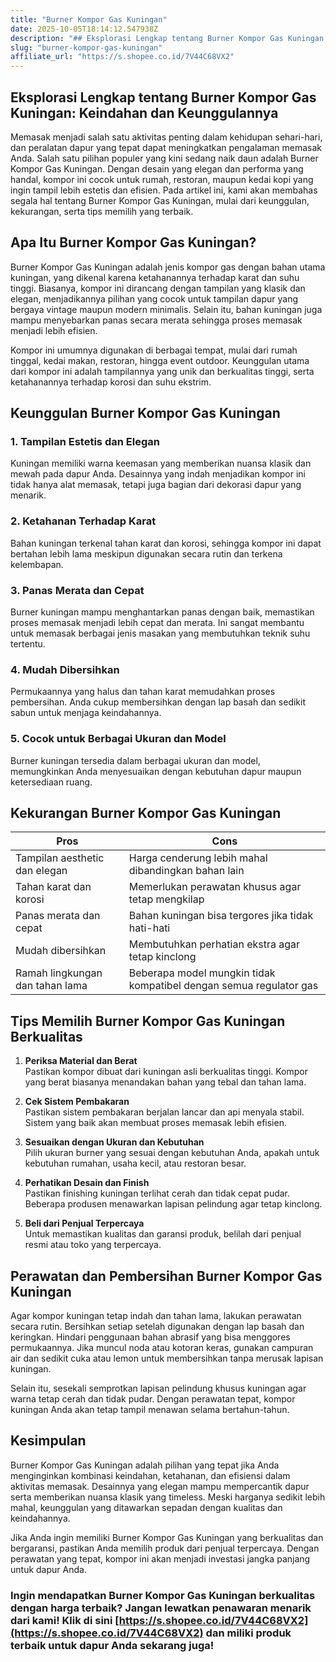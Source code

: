 ```yaml
---
title: "Burner Kompor Gas Kuningan"
date: 2025-10-05T18:14:12.547938Z
description: "## Eksplorasi Lengkap tentang Burner Kompor Gas Kuningan: Keindahan dan Keunggulannya..."
slug: "burner-kompor-gas-kuningan"
affiliate_url: "https://s.shopee.co.id/7V44C68VX2"
---
```

## Eksplorasi Lengkap tentang Burner Kompor Gas Kuningan: Keindahan dan Keunggulannya

Memasak menjadi salah satu aktivitas penting dalam kehidupan sehari-hari, dan peralatan dapur yang tepat dapat meningkatkan pengalaman memasak Anda. Salah satu pilihan populer yang kini sedang naik daun adalah Burner Kompor Gas Kuningan. Dengan desain yang elegan dan performa yang handal, kompor ini cocok untuk rumah, restoran, maupun kedai kopi yang ingin tampil lebih estetis dan efisien. Pada artikel ini, kami akan membahas segala hal tentang Burner Kompor Gas Kuningan, mulai dari keunggulan, kekurangan, serta tips memilih yang terbaik.

## Apa Itu Burner Kompor Gas Kuningan?

Burner Kompor Gas Kuningan adalah jenis kompor gas dengan bahan utama kuningan, yang dikenal karena ketahanannya terhadap karat dan suhu tinggi. Biasanya, kompor ini dirancang dengan tampilan yang klasik dan elegan, menjadikannya pilihan yang cocok untuk tampilan dapur yang bergaya vintage maupun modern minimalis. Selain itu, bahan kuningan juga mampu menyebarkan panas secara merata sehingga proses memasak menjadi lebih efisien.

Kompor ini umumnya digunakan di berbagai tempat, mulai dari rumah tinggal, kedai makan, restoran, hingga event outdoor. Keunggulan utama dari kompor ini adalah tampilannya yang unik dan berkualitas tinggi, serta ketahanannya terhadap korosi dan suhu ekstrim.

## Keunggulan Burner Kompor Gas Kuningan

### 1. Tampilan Estetis dan Elegan
Kuningan memiliki warna keemasan yang memberikan nuansa klasik dan mewah pada dapur Anda. Desainnya yang indah menjadikan kompor ini tidak hanya alat memasak, tetapi juga bagian dari dekorasi dapur yang menarik.

### 2. Ketahanan Terhadap Karat
Bahan kuningan terkenal tahan karat dan korosi, sehingga kompor ini dapat bertahan lebih lama meskipun digunakan secara rutin dan terkena kelembapan.

### 3. Panas Merata dan Cepat
Burner kuningan mampu menghantarkan panas dengan baik, memastikan proses memasak menjadi lebih cepat dan merata. Ini sangat membantu untuk memasak berbagai jenis masakan yang membutuhkan teknik suhu tertentu.

### 4. Mudah Dibersihkan
Permukaannya yang halus dan tahan karat memudahkan proses pembersihan. Anda cukup membersihkan dengan lap basah dan sedikit sabun untuk menjaga keindahannya.

### 5. Cocok untuk Berbagai Ukuran dan Model
Burner kuningan tersedia dalam berbagai ukuran dan model, memungkinkan Anda menyesuaikan dengan kebutuhan dapur maupun ketersediaan ruang.

## Kekurangan Burner Kompor Gas Kuningan

| **Pros**                             | **Cons**                                            |
|-------------------------------------|-----------------------------------------------------|
| Tampilan aesthetic dan elegan     | Harga cenderung lebih mahal dibandingkan bahan lain |
| Tahan karat dan korosi           | Memerlukan perawatan khusus agar tetap mengkilap  |
| Panas merata dan cepat           | Bahan kuningan bisa tergores jika tidak hati-hati   |
| Mudah dibersihkan                | Membutuhkan perhatian ekstra agar tetap kinclong   |
| Ramah lingkungan dan tahan lama | Beberapa model mungkin tidak kompatibel dengan semua regulator gas |

## Tips Memilih Burner Kompor Gas Kuningan Berkualitas

1. **Periksa Material dan Berat**  
Pastikan kompor dibuat dari kuningan asli berkualitas tinggi. Kompor yang berat biasanya menandakan bahan yang tebal dan tahan lama.

2. **Cek Sistem Pembakaran**  
Pastikan sistem pembakaran berjalan lancar dan api menyala stabil. Sistem yang baik akan membuat proses memasak lebih efisien.

3. **Sesuaikan dengan Ukuran dan Kebutuhan**  
Pilih ukuran burner yang sesuai dengan kebutuhan Anda, apakah untuk kebutuhan rumahan, usaha kecil, atau restoran besar.

4. **Perhatikan Desain dan Finish**  
Pastikan finishing kuningan terlihat cerah dan tidak cepat pudar. Beberapa produsen menawarkan lapisan pelindung agar tetap kinclong.

5. **Beli dari Penjual Terpercaya**  
Untuk memastikan kualitas dan garansi produk, belilah dari penjual resmi atau toko yang terpercaya.

## Perawatan dan Pembersihan Burner Kompor Gas Kuningan

Agar kompor kuningan tetap indah dan tahan lama, lakukan perawatan secara rutin. Bersihkan setiap setelah digunakan dengan lap basah dan keringkan. Hindari penggunaan bahan abrasif yang bisa menggores permukaannya. Jika muncul noda atau kotoran keras, gunakan campuran air dan sedikit cuka atau lemon untuk membersihkan tanpa merusak lapisan kuningan.

Selain itu, sesekali semprotkan lapisan pelindung khusus kuningan agar warna tetap cerah dan tidak pudar. Dengan perawatan tepat, kompor kuningan Anda akan tetap tampil menawan selama bertahun-tahun.

## Kesimpulan

Burner Kompor Gas Kuningan adalah pilihan yang tepat jika Anda menginginkan kombinasi keindahan, ketahanan, dan efisiensi dalam aktivitas memasak. Desainnya yang elegan mampu mempercantik dapur serta memberikan nuansa klasik yang timeless. Meski harganya sedikit lebih mahal, keunggulan yang ditawarkan sepadan dengan kualitas dan keindahannya.

Jika Anda ingin memiliki Burner Kompor Gas Kuningan yang berkualitas dan bergaransi, pastikan Anda memilih produk dari penjual terpercaya. Dengan perawatan yang tepat, kompor ini akan menjadi investasi jangka panjang untuk dapur Anda.

### Ingin mendapatkan Burner Kompor Gas Kuningan berkualitas dengan harga terbaik? Jangan lewatkan penawaran menarik dari kami! Klik di sini [https://s.shopee.co.id/7V44C68VX2](https://s.shopee.co.id/7V44C68VX2) dan miliki produk terbaik untuk dapur Anda sekarang juga!